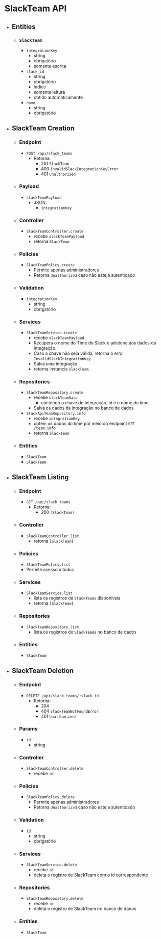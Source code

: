 # SlackTeam API

- ## Entities
  - ### `SlackTeam`
    - `integrationKey`
      - string
      - obrigatório
      - somente escrita
    - `slack_id`
      - string
      - obrigatório
      - indice
      - somente leitura
      - obtido automaticamente
    - `name`
      - string
      - obrigatório

- ## SlackTeam Creation
  - ### Endpoint
    - `POST /api/slack_teams`
      - Retorna:
        - 201 `SlackTeam`
        - 400 `InvalidSlackIntegrationKeyError`
        - 401 `Unalthorized`
  - ### Payload
    - `slackTeamPayload`
      - JSON:
        - `integrationKey`
  - ### Controller
    - `SlackTeamController.create`
      - recebe `slackTeamPayload`
      - retorna `SlackTeam`
  - ### Policies
    - `SlackTeamPolicy.create`
      - Permite apenas administradores
      - Retorna `Unalthorized` caso não esteja autenticado
  - ### Validation
    - `integrationKey`
      - string
      - obrigatório
  - ### Services
    - `SlackTeamService.create`
      - recebe `slackTeamPayload`
      - Recupera o nome do Time do Slack e adiciona aos dados da integração.
      - Caso a chave não seja válida, retorna o erro `InvalidSlackIntegrationKey`
      - Salva uma integração
      - retorna instancia `SlackTeam`
  - ### Repositories
    - `SlackTeamRepository.create`
      - recebe `slackTeamData`
          - contendo a chave de integração, id e o nome do time.
      - Salva os dados da integração no banco de dados
    - `SlackApiTeamRepository.info`
      - recebe `integrationKey`
      - obtém os dados do time por meio do endpoint `GET /team.info`
      - retorna `SlackTeam`
  - ### Entities
    - `SlackTeam`
    - `SlackTeam`

- ## SlackTeam Listing
  - ### Endpoint
    - `GET /api/slack_teams`
      - Retorna:
        - 200 `[SlackTeam]`
  - ### Controller
    - `SlackTeamController.list`
      - retorna `[SlackTeam]`
  - ### Policies
    - `SlackTeamPolicy.list`
    - Permite acesso a todos
  - ### Services
    - `SlackTeamService.list`
      - lista os registros de `SlackTeams` disponíveis
      - retorna `[SlackTeam]`
  - ### Repositories
    - `SlackTeamRepository.list`
      - lista os registros de `SlackTeams` no banco de dados
  - ### Entities
    - `SlackTeam`
  
- ## SlackTeam Deletion
  - ### Endpoint
    - `DELETE /api/slack_teams/:slack_id`
      - Retorna:
        - 204
        - 404 `SlackTeamNotFoundError`
        - 401 `Unalthorized`
  - ### Params
    - `id`
      - string
  - ### Controller
    - `SlackTeamController.delete`
      - recebe `id`
  - ### Policies
    - `SlackTeamPolicy.delete`
      - Permite apenas administradores
      - Retorna `Unalthorized` caso não esteja autenticado
  - ### Validation
    - `id`
      - string
      - obrigatório
  - ### Services
    - `SlackTeamService.delete`
      - recebe `id`
      - deleta o registro de SlackTeam com o id correspondente
  - ### Repositories
    - `SlackTeamRepository.delete`
      - recebe `id`
      - deleta o registro de SlackTeam no banco de dados
  - ### Entities
    - `SlackTeam`
